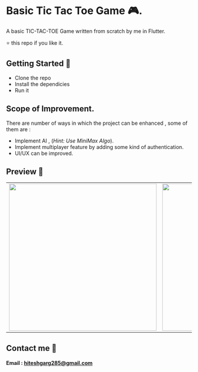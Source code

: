 # Basic Tic Tac Toe Game 🎮.

A basic TIC-TAC-TOE Game written from scratch by me in Flutter.

⭐️ this repo if you like it.

## Getting Started 🚀

- Clone the repo
- Install the dependicies
- Run it

## Scope of Improvement.

There are number of ways in which the project can be enhanced , some of them are :

- Implement AI , (_Hint: Use MiniMax Algo_).
- Implement multiplayer feature by adding some kind of authentication.
- UI/UX can be improved.

## Preview 📸

|                                             |                                             |                                             |
| ------------------------------------------- | ------------------------------------------- | ------------------------------------------- |
| <img src="screenshots/1ss.jpg" width="400"> | <img src="screenshots/2ss.jpg" width="400"> | <img src="screenshots/3ss.jpg" width="400"> |

## Contact me 📧

#### Email : hiteshgarg285@gmail.com
